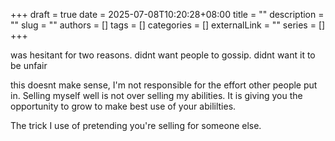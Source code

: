 +++ 
draft = true
date = 2025-07-08T10:20:28+08:00
title = ""
description = ""
slug = ""
authors = []
tags = []
categories = []
externalLink = ""
series = []
+++


was hesitant for two reasons. didnt want people to gossip. didnt want it to be unfair

this doesnt make sense, I'm not responsible for the effort other people put in. Selling myself well is not over selling my abilities. It is giving you the opportunity to grow to make best use of your abililties.

The trick I use of pretending you're selling for someone else.